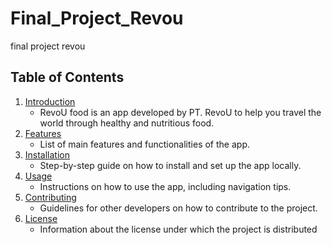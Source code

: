 # Final_Project_Revou

final project revou

## Table of Contents

1. [Introduction](#introduction)
   - RevoU food is an app developed by PT. RevoU to help you travel the world through healthy and nutritious food.
2. [Features](#features)
   - List of main features and functionalities of the app.
3. [Installation](#installation)
   - Step-by-step guide on how to install and set up the app locally.
4. [Usage](#usage)
   - Instructions on how to use the app, including navigation tips.
5. [Contributing](#contributing)
   - Guidelines for other developers on how to contribute to the project.
6. [License](#license)
   - Information about the license under which the project is distributed
